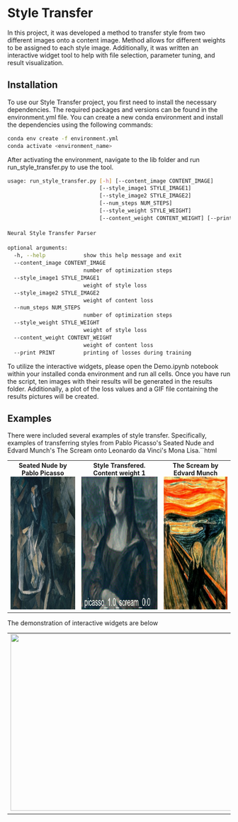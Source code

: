 # Style Transfer
In this project, it was developed a method to transfer style from two different images onto a content image. 
Method allows for different weights to be assigned to each style image. 
Additionally, it was written an interactive widget tool to help with file selection, parameter tuning, and result visualization.

## Installation
To use our Style Transfer project, you first need to install the necessary dependencies. The required packages and versions can be found in the environment.yml file. You can create a new conda environment and install the dependencies using the following commands:

```bash
conda env create -f environment.yml
conda activate <environment_name>
```
After activating the environment, navigate to the lib folder and run run_style_transfer.py to use the tool.

```bash
usage: run_style_transfer.py [-h] [--content_image CONTENT_IMAGE]
                             [--style_image1 STYLE_IMAGE1]
                             [--style_image2 STYLE_IMAGE2]
                             [--num_steps NUM_STEPS]
                             [--style_weight STYLE_WEIGHT]
                             [--content_weight CONTENT_WEIGHT] [--print PRINT]

Neural Style Transfer Parser

optional arguments:
  -h, --help            show this help message and exit
  --content_image CONTENT_IMAGE
                        number of optimization steps
  --style_image1 STYLE_IMAGE1
                        weight of style loss
  --style_image2 STYLE_IMAGE2
                        weight of content loss
  --num_steps NUM_STEPS
                        number of optimization steps
  --style_weight STYLE_WEIGHT
                        weight of style loss
  --content_weight CONTENT_WEIGHT
                        weight of content loss
  --print PRINT         printing of losses during training
```
To utilize the interactive widgets, please open the Demo.ipynb notebook within your installed conda environment and run all cells. 
Once you have run the script, ten images with their results will be generated in the results folder. 
Additionally, a plot of the loss values and a GIF file containing the results pictures will be created.
## Examples
There were included several examples of style transfer.
Specifically, examples of transferring styles from Pablo Picasso's Seated Nude and Edvard Munch's The Scream onto Leonardo da Vinci's Mona Lisa.``html
<table>
  <tr>
    <td align="center">
        <b>Seated Nude by Pablo Picasso</b>
        <img src="demofiles/picasso.jpg" width="300" height="300"><br>
    </td>
    <td align="center">
        <b>Style Transfered. Content weight 1</b>
        <img src="demofiles/cont1.gif" width="300" height="300"><br>
    </td>
    <td align="center">
        <b>The Scream by Edvard Munch</b>
        <img src="demofiles/scream.jpg" width="300" height="300"><br>
    </td>
  </tr>
</table>
The demonstration of interactive widgets are below
<table>
  <tr>
    <td align="center">
        <img src="demofiles/style_transfer.gif" width="600" height="400"><br>
    </td>
  </tr>
</table>
